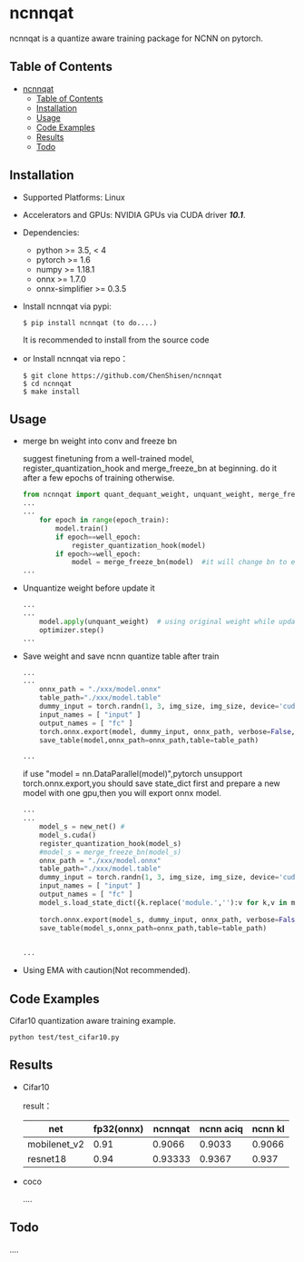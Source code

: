 <div id="ncnnqat"></div>

# ncnnqat

ncnnqat is a quantize aware training package for NCNN on pytorch.

<div id="table-of-contents"></div>

## Table of Contents

- [ncnnqat](#ncnnqat)
  - [Table of Contents](#table-of-contents)
  - [Installation](#installation)
  - [Usage](#usage)
  - [Code Examples](#code-examples)
  - [Results](#results)
  - [Todo](#todo)


<div id="installation"></div>  

## Installation

* Supported Platforms: Linux
* Accelerators and GPUs: NVIDIA GPUs via CUDA driver ***10.1***.
* Dependencies:
  * python >= 3.5, < 4
  * pytorch >= 1.6
  * numpy >= 1.18.1
  * onnx >= 1.7.0
  * onnx-simplifier >= 0.3.5

* Install ncnnqat via pypi:  
  ```shell
  $ pip install ncnnqat (to do....)
  ```
  It is recommended to install from the source code
* or Install ncnnqat via repo：
  ```shell
  $ git clone https://github.com/ChenShisen/ncnnqat
  $ cd ncnnqat
  $ make install
  ```

<div id="usage"></div>

## Usage


* merge bn weight into conv and freeze bn

  suggest finetuning from a well-trained model, register_quantization_hook and merge_freeze_bn at beginning. do it after a few epochs of training otherwise.

  ```python
  from ncnnqat import quant_dequant_weight, unquant_weight, merge_freeze_bn, register_quantization_hook
  ...
  ...
      for epoch in range(epoch_train):
		  model.train()
		  if epoch==well_epoch:
			  register_quantization_hook(model)
		  if epoch>=well_epoch:
			  model = merge_freeze_bn(model)  #it will change bn to eval() mode during training
  ...
  ```

* Unquantize weight before update it

  ```python
  ...
  ...
      model.apply(unquant_weight)  # using original weight while updating
      optimizer.step()
  ...
  ```

* Save weight and save ncnn quantize table after train


  ```python
  ...
  ...
      onnx_path = "./xxx/model.onnx"
	  table_path="./xxx/model.table"
	  dummy_input = torch.randn(1, 3, img_size, img_size, device='cuda')
      input_names = [ "input" ]
      output_names = [ "fc" ]
      torch.onnx.export(model, dummy_input, onnx_path, verbose=False, input_names=input_names, output_names=output_names)
	  save_table(model,onnx_path=onnx_path,table=table_path)

  ...
  ```
  if use "model = nn.DataParallel(model)",pytorch unsupport torch.onnx.export,you should save state_dict first and  prepare a new model with one gpu,then you will export onnx model.
  
  ```python
  ...
  ...
      model_s = new_net() #
	  model_s.cuda()
	  register_quantization_hook(model_s)
	  #model_s = merge_freeze_bn(model_s)
      onnx_path = "./xxx/model.onnx"
	  table_path="./xxx/model.table"
	  dummy_input = torch.randn(1, 3, img_size, img_size, device='cuda')
      input_names = [ "input" ]
      output_names = [ "fc" ]
	  model_s.load_state_dict({k.replace('module.',''):v for k,v in model.state_dict().items()}) #model_s = model     model = nn.DataParallel(model)
            
      torch.onnx.export(model_s, dummy_input, onnx_path, verbose=False, input_names=input_names, output_names=output_names)
	  save_table(model_s,onnx_path=onnx_path,table=table_path)
	  

  ...
  ```

* Using EMA with caution(Not recommended).

<div id="code-examples"></div>

## Code Examples

  Cifar10 quantization aware training example.

  ```python test/test_cifar10.py```

<div id="results"></div>

## Results  

* Cifar10


  result：

    |  net   | fp32(onnx) | ncnnqat     | ncnn aciq     | ncnn kl |
    | -------- |  -------- | -------- | -------- | -------- |
    | mobilenet_v2     | 0.91  | 0.9066  | 0.9033 | 0.9066 |
    | resnet18 | 0.94   | 0.93333   | 0.9367 | 0.937|


* coco

  ....


<div id="todo"></div>

## Todo

   ....
